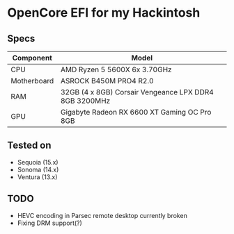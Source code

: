 # OpenCore EFI for my Hackintosh

## Specs

| **Component**  | **Model**                                                        |
| -------------- | -----------------------------------------------------------------|
| CPU            | AMD Ryzen 5 5600X 6x 3.70GHz                                     |
| Motherboard    | ASROCK B450M PRO4 R2.0                                           |
| RAM            | 32GB (4 x 8GB) Corsair Vengeance LPX DDR4 8GB 3200MHz            |
| GPU            | Gigabyte Radeon RX 6600 XT Gaming OC Pro 8GB                     |

## Tested on
- Sequoia (15.x)
- Sonoma (14.x)
- Ventura (13.x)

## TODO
- HEVC encoding in Parsec remote desktop currently broken
- Fixing DRM support(?)
